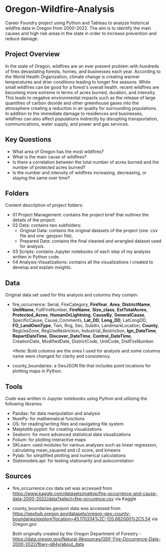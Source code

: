 # Oregon-Wildfire-Analysis
Career Foundry project using Python and Tableau to analyze historical wildfire data in Oregon from 2000-2022. The aim is to identify the main causes and high risk areas in the state in order to increase prevention and reduce damage.
## Project Overview
In the state of Oregon, wildfires are an ever present problem with hundreds of fires devastating forests, homes, and businesses each year. According to the World Health Organization, climate change is creating warmer temperatures and drier conditions leading to longer fire seasons. While small wildfires can be good for a forest's overall health, recent wildfires are becoming more extreme in terms of acres burned, duration, and intensity. This leads to negative environmental impacts such as the release of large quantities of carbon dioxide and other greenhouse gases into the atmosphere creating a reduction in air quality for surrounding populations. In addition to the immediate damage to residences and businesses, wildfires can also affect populations indirectly by disrupting transportation, communications, water supply, and power and gas services. 
## Key Questions
- What area of Oregon has the most wildfires?
- What is the main cause of wildfires?
- Is there a correlation between the total number of acres burned and the number of protected acres burned?
- Is the number and intensity of wildfires increasing, decreasing, or staying the same over time?
## Folders
Content description of project folders:
- 01 Project Management: contains the project brief that outlines the details of the project.
- 02 Data: contains two subfolders:
  - Original Data: contains the original datasets of the project (one .csv file and one .geojson file).
  - Prepared Data: contains the final cleaned and wrangled dataset used for analysis.
- 03 Scripts: contains Jupyter notebooks of each step of my analysis written in Python code.
- 04 Analysis-Visualizations: contains all the visualizations I created to develop and explain insights.
## Data
Original data set used for this analysis and columns they contain:
- fire_occurrence: Serial, FireCategory, **FireYear**, **Area**, **DistrictName**, **UnitName**, FullFireNumber, **FireName**, **Size_class**, **EstTotalAcres**,
    **Protected_Acres**, **HumanOrLightning**, **CauseBy**, **GeneralCause**, SpecificCause, Cause_Comments, **Lat_DD**, **Long_DD**, LatLongDD, **FO_LandOwnType**,
    Twn, Rng, Sec, Subdiv, LandmarkLocation, **County**, RegUseZone, RegUseRestriction, Industrial_Restriction, **Ign_DateTime**, **ReportDateTime**,
    **Discover_DateTime**, **Control_DateTime**, CreationDate, ModifiedDate, DistrictCode, UnitCode, DistFireNumber.

  *Note: Bold columns are the ones I used for analysis and some columns name were changed for clarity and consistency.
- county_boundaries: a GeoJSON file that includes point locations for plotting maps in Python.
## Tools
Code was written in Jupyter notebooks using Python and utilizing the following libraries:
- Pandas: for data manipulation and analysis
- NumPy: for mathematical functions
- OS: for reading/writing files and navigating file system
- Matplotlib.pyplot: for creating visualizations
- Seaborn: for more advanced statistical data visualizations
- Folium: for plotting interactive maps
- SKLearn: used modules for various analyses such as linear regression, calculating mean_squared and r2 score, and kmeans
- Pylab: for simplified plotting and numerical calculations
- Statsmodels.api: for testing stationarity and autocorrelation
## Sources
 - fire_occurrence.csv data set was accessed from https://www.kaggle.com/datasets/mattop/fire-occurrence-and-cause-data-2000-2022/data?select=fire-occurence.csv via Kaggle
 - county_boundaries.geojson data was accessed from https://geohub.oregon.gov/datasets/oregon-geo::county-boundaries/explore?location=45.170334%2C-120.662000%2C5.54 via Oregon.gov

   Both originally created by the Oregon Department of Forestry - https://data.oregon.gov/Natural-Resources/ODF-Fire-Occurrence-Data-2000-2022/fbwv-q84y/about_data
